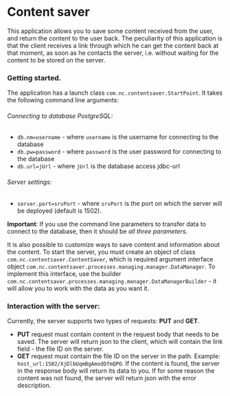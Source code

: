 # Content saver

This application allows you to save some content received from the user, and return the content to the user back. The peculiarity of this application is that the client receives a link through which he can get the content back at that moment, as soon as he contacts the server, i.e. without waiting for the content to be stored on the server.

### Getting started.

The application has a launch class `com.nc.contentsaver.StartPoint`. 
It takes the following command line arguments:
###### Connecting to database PostgreSQL:
* `db.nm=username` - where `username` is the username for connecting to the database
* `db.pw=password` - where `password` is the user password for connecting to the database
* `db.url=jUrl` - where `jUrl` is the database access jdbc-url
  
###### Server settings:
* `server.port=srvPort` - where `srvPort` is the port on which the server will be deployed (default is 1502).

**Important**: If you use the command line parameters to transfer data to connect to the database, then it should be *all three parameters*.

It is also possible to customize ways to save content and information about the content. To start the server, you must create an object of class `com.nc.contentsaver.ContentSaver`, which is required argument interface object `com.nc.contentsaver.processes.managing.manager.DataManager`. To implement this interface, use the builder `com.nc.contentsaver.processes.managing.manager.DataManagerBuilder` - it will allow you to work with the data as you want it.

### Interaction with the server:

Currently, the server supports two types of requests: **PUT** and **GET**.

 - **PUT** request must contain content in the request body that needs to be saved. The server will return json to the client, which will contain the link field - the file ID on the server.
 - **GET** request must contain the file ID on the server in the path. Example: `host_url:1502/XjDlbUqmBgAmodDfmQPO`. If the content is found, the server in the response body will return its data to you. If for some reason the content was not found, the server will return json with the error description.
